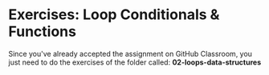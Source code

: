 # Exercises: Loop Conditionals & Functions

Since you've already accepted the assignment on GitHub Classroom, you just need to do the exercises of the folder called: **02-loops-data-structures**
